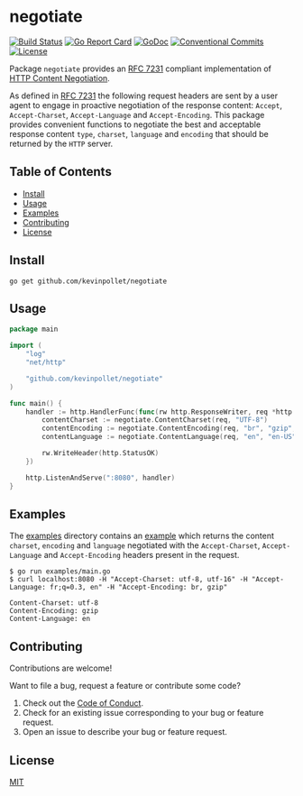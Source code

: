 # negotiate <!-- omit in toc -->

[![Build Status](https://github.com/kevinpollet/negotiate/workflows/build/badge.svg)](https://github.com/kevinpollet/negotiate/actions)
[![Go Report Card](https://goreportcard.com/badge/github.com/kevinpollet/negotiate?burst=)](https://goreportcard.com/report/github.com/kevinpollet/negotiate)
[![GoDoc](https://godoc.org/github.com/kevinpollet/negotiate?status.svg)](https://pkg.go.dev/github.com/kevinpollet/negotiate)
[![Conventional Commits](https://img.shields.io/badge/Conventional%20Commits-1.0.0-yellow.svg)](https://conventionalcommits.org)
[![License](https://img.shields.io/github/license/kevinpollet/negotiate)](./LICENSE.md)

Package `negotiate` provides an [RFC 7231](https://tools.ietf.org/html/rfc7231#section-5.3) compliant implementation of [HTTP Content Negotiation](https://en.wikipedia.org/wiki/Content_negotiation).

As defined in [RFC 7231](https://tools.ietf.org/html/rfc7231#section-5.3) the following request headers are sent by a user agent to engage in proactive negotiation of the response content: `Accept`, `Accept-Charset`, `Accept-Language` and `Accept-Encoding`. This package provides convenient functions to negotiate the best and acceptable response content `type`, `charset`, `language` and `encoding` that should be returned by the `HTTP` server.

## Table of Contents <!-- omit in toc -->

- [Install](#install)
- [Usage](#usage)
- [Examples](#examples)
- [Contributing](#contributing)
- [License](#license)

## Install

```shell
go get github.com/kevinpollet/negotiate
```

## Usage

```go
package main

import (
	"log"
	"net/http"

	"github.com/kevinpollet/negotiate"
)

func main() {
	handler := http.HandlerFunc(func(rw http.ResponseWriter, req *http.Request) {
		contentCharset := negotiate.ContentCharset(req, "UTF-8")
		contentEncoding := negotiate.ContentEncoding(req, "br", "gzip", "deflate")
		contentLanguage := negotiate.ContentLanguage(req, "en", "en-US")

		rw.WriteHeader(http.StatusOK)
	})

	http.ListenAndServe(":8080", handler)
}
```

## Examples

The [examples](./Examples) directory contains an [example](./examples/main.go) which returns the content `charset`, `encoding` and `language` negotiated with the `Accept-Charset`, `Accept-Language` and `Accept-Encoding` headers present in the request.

```shell
$ go run examples/main.go
$ curl localhost:8080 -H "Accept-Charset: utf-8, utf-16" -H "Accept-Language: fr;q=0.3, en" -H "Accept-Encoding: br, gzip"

Content-Charset: utf-8
Content-Encoding: gzip
Content-Language: en
```

## Contributing

Contributions are welcome!

Want to file a bug, request a feature or contribute some code?

1. Check out the [Code of Conduct](./CODE_OF_CONDUCT.md).
2. Check for an existing issue corresponding to your bug or feature request.
3. Open an issue to describe your bug or feature request.

## License

[MIT](./LICENSE.md)
